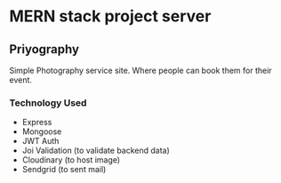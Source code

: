 # MERN stack project server
## Priyography
Simple Photography service site. Where people can book them for their event.

### Technology Used
- Express
- Mongoose
- JWT Auth
- Joi Validation (to validate backend data)
- Cloudinary (to host image)
- Sendgrid (to sent mail)
